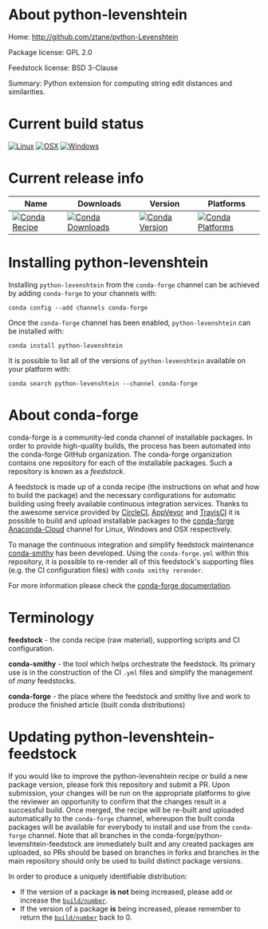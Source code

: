 About python-levenshtein
========================

Home: http://github.com/ztane/python-Levenshtein

Package license: GPL 2.0

Feedstock license: BSD 3-Clause

Summary: Python extension for computing string edit distances and similarities.



Current build status
====================

[![Linux](https://img.shields.io/circleci/project/github/conda-forge/python-levenshtein-feedstock/master.svg?label=Linux)](https://circleci.com/gh/conda-forge/python-levenshtein-feedstock)
[![OSX](https://img.shields.io/travis/conda-forge/python-levenshtein-feedstock/master.svg?label=macOS)](https://travis-ci.org/conda-forge/python-levenshtein-feedstock)
[![Windows](https://img.shields.io/appveyor/ci/conda-forge/python-levenshtein-feedstock/master.svg?label=Windows)](https://ci.appveyor.com/project/conda-forge/python-levenshtein-feedstock/branch/master)

Current release info
====================

| Name | Downloads | Version | Platforms |
| --- | --- | --- | --- |
| [![Conda Recipe](https://img.shields.io/badge/recipe-python--levenshtein-green.svg)](https://anaconda.org/conda-forge/python-levenshtein) | [![Conda Downloads](https://img.shields.io/conda/dn/conda-forge/python-levenshtein.svg)](https://anaconda.org/conda-forge/python-levenshtein) | [![Conda Version](https://img.shields.io/conda/vn/conda-forge/python-levenshtein.svg)](https://anaconda.org/conda-forge/python-levenshtein) | [![Conda Platforms](https://img.shields.io/conda/pn/conda-forge/python-levenshtein.svg)](https://anaconda.org/conda-forge/python-levenshtein) |

Installing python-levenshtein
=============================

Installing `python-levenshtein` from the `conda-forge` channel can be achieved by adding `conda-forge` to your channels with:

```
conda config --add channels conda-forge
```

Once the `conda-forge` channel has been enabled, `python-levenshtein` can be installed with:

```
conda install python-levenshtein
```

It is possible to list all of the versions of `python-levenshtein` available on your platform with:

```
conda search python-levenshtein --channel conda-forge
```


About conda-forge
=================

conda-forge is a community-led conda channel of installable packages.
In order to provide high-quality builds, the process has been automated into the
conda-forge GitHub organization. The conda-forge organization contains one repository
for each of the installable packages. Such a repository is known as a *feedstock*.

A feedstock is made up of a conda recipe (the instructions on what and how to build
the package) and the necessary configurations for automatic building using freely
available continuous integration services. Thanks to the awesome service provided by
[CircleCI](https://circleci.com/), [AppVeyor](https://www.appveyor.com/)
and [TravisCI](https://travis-ci.org/) it is possible to build and upload installable
packages to the [conda-forge](https://anaconda.org/conda-forge)
[Anaconda-Cloud](https://anaconda.org/) channel for Linux, Windows and OSX respectively.

To manage the continuous integration and simplify feedstock maintenance
[conda-smithy](https://github.com/conda-forge/conda-smithy) has been developed.
Using the ``conda-forge.yml`` within this repository, it is possible to re-render all of
this feedstock's supporting files (e.g. the CI configuration files) with ``conda smithy rerender``.

For more information please check the [conda-forge documentation](https://conda-forge.org/docs/).

Terminology
===========

**feedstock** - the conda recipe (raw material), supporting scripts and CI configuration.

**conda-smithy** - the tool which helps orchestrate the feedstock.
                   Its primary use is in the construction of the CI ``.yml`` files
                   and simplify the management of *many* feedstocks.

**conda-forge** - the place where the feedstock and smithy live and work to
                  produce the finished article (built conda distributions)


Updating python-levenshtein-feedstock
=====================================

If you would like to improve the python-levenshtein recipe or build a new
package version, please fork this repository and submit a PR. Upon submission,
your changes will be run on the appropriate platforms to give the reviewer an
opportunity to confirm that the changes result in a successful build. Once
merged, the recipe will be re-built and uploaded automatically to the
`conda-forge` channel, whereupon the built conda packages will be available for
everybody to install and use from the `conda-forge` channel.
Note that all branches in the conda-forge/python-levenshtein-feedstock are
immediately built and any created packages are uploaded, so PRs should be based
on branches in forks and branches in the main repository should only be used to
build distinct package versions.

In order to produce a uniquely identifiable distribution:
 * If the version of a package **is not** being increased, please add or increase
   the [``build/number``](https://conda.io/docs/user-guide/tasks/build-packages/define-metadata.html#build-number-and-string).
 * If the version of a package **is** being increased, please remember to return
   the [``build/number``](https://conda.io/docs/user-guide/tasks/build-packages/define-metadata.html#build-number-and-string)
   back to 0.
